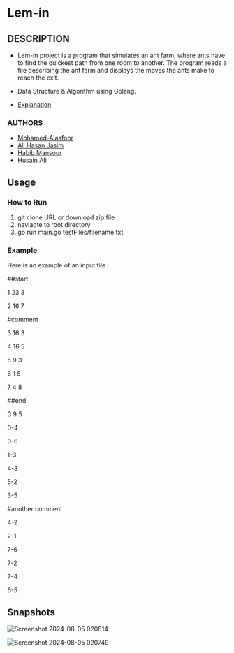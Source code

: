 # Lem-in

## DESCRIPTION
- Lem-in project is a program that simulates an ant farm, where ants have to find the quickest path from one room to another. The program reads a file describing the ant farm and displays the moves the ants make to reach the exit.
- Data Structure & Algorithm using Golang.

- [Explanation](https://medium.com/@jamierobertdawson/lem-in-finding-all-the-paths-and-deciding-which-are-worth-it-2503dffb893)

### AUTHORS

- [Mohamed-Alasfoor](https://github.com/Mohamed-Alasfoor)
- [Ali Hasan Jasim](https://github.com/AliHJMM)
- [Habib Mansoor](https://github.com/7abib04)
- [Husain Ali](https://github.com/hujaafar)

## Usage

### How to Run
1. git clone URL or download zip file
2. naviagte to root directory
3. go run main.go testFiles/filename.txt

### Example
Here is an example of an input file :

##start

1 23 3

2 16 7

#comment

3 16 3

4 16 5

5 9 3

6 1 5

7 4 8

##end

0 9 5

0-4

0-6

1-3

4-3

5-2

3-5

#another comment

4-2

2-1

7-6

7-2

7-4

6-5

## Snapshots

![Screenshot 2024-08-05 020814](https://github.com/user-attachments/assets/0472b50b-0e40-48e4-83c9-e8ee710b8978)

![Screenshot 2024-08-05 020749](https://github.com/user-attachments/assets/2ff46466-650e-4d5a-9019-ca71cb1f857d)


